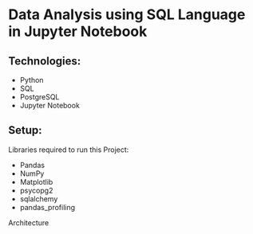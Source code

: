 
# Data Analysis using SQL Language in Jupyter Notebook

## Technologies:
* Python
* SQL
* PostgreSQL
* Jupyter Notebook

## Setup:
Libraries required to run this Project:
* Pandas
* NumPy
* Matplotlib
* psycopg2
* sqlalchemy
* pandas_profiling

Architecture
